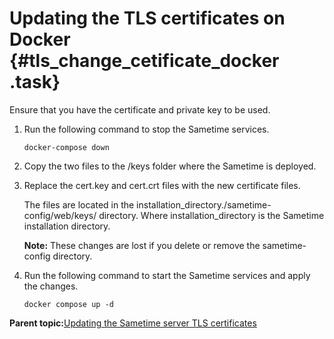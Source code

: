 # Updating the TLS certificates on Docker {#tls_change_cetificate_docker .task}

Ensure that you have the certificate and private key to be used.

1.  Run the following command to stop the Sametime services.

    ``` {#codeblock_fhw_grb_b5b}
    docker-compose down
    ```

2.  Copy the two files to the /keys folder where the Sametime is deployed.

3.  Replace the cert.key and cert.crt files with the new certificate files.

    The files are located in the installation\_directory./sametime-config/web/keys/ directory. Where installation\_directory is the Sametime installation directory.

    **Note:** These changes are lost if you delete or remove the sametime-config directory.

4.  Run the following command to start the Sametime services and apply the changes.

    ``` {#codeblock_ip5_5b2_q5b}
    docker compose up -d
    ```


**Parent topic:**[Updating the Sametime server TLS certificates](updating_meeting_servers.md)

